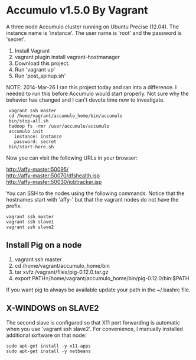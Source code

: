 # Accumulo v1.5.0 By Vagrant

A three node Accumulo cluster running on Ubuntu Precise (12.04). The instance name is 'instance'. The 
user name is 'root' and the password is 'secret'.

1. Install Vagrant
2. vagrant plugin install vagrant-hostmanager
3. Download this project.
4. Run 'vagrant up'
5. Run 'post_spinup.sh'

NOTE: 2014-Mar-26 I ran this project today and ran into a difference. I needed to run this before Accumulo would start properly. Not sure why the behavior has changed and I can't devote time now to investigate.

```
 vagrant ssh master
 cd /home/vagrant/accumulo_home/bin/accumulo
 bin/stop-all.sh
 hadoop fs -rmr /user/accumulo/accumulo
 accumulo init
   instance: instance
   password: secret
 bin/start-here.sh
```

Now you can visit the following URLs in your browser:

<a href='http://affy-master:50095/'>http://affy-master:50095/</a><br/>
<a href='http://affy-master:50070/dfshealth.jsp'>http://affy-master:50070/dfshealth.jsp</a><br/>
<a href='http://affy-master:50030/jobtracker.jsp'>http://affy-master:50030/jobtracker.jsp</a><br/>

You can SSH to the nodes using the following commands. Notice that the hostnames start with 'affy-' but that 
the vagrant nodes do not have the prefix.

```
vagrant ssh master
vagrant ssh slave1
vagrant ssh slave2
```

## Install Pig on a node

1. vagrant ssh master
2. cd /home/vagrant/accumulo_home/bin
3. tar xvfz /vagrant/files/pig-0.12.0.tar.gz
4. export PATH=/home/vagrant/accumulo_home/bin/pig-0.12.0/bin:$PATH 

If you want pig to always be available update your path in the ~/.bashrc file.


## X-WINDOWS on SLAVE2

The second slave is configured so that X11 port forwarding is automatic when you use 'vagrant ssh slave2'. For 
convenience, I manually installed additional software on that node:

```
sudo apt-get install -y x11-apps
sudo apt-get install -y netbeans
```


